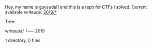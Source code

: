 Hey, my name is guysudai1 and this is a repo for CTFs I solved.
Current available writeups: [2019/*](https://github.com/guysudai1/writeups/tree/master/writeups/2019/*)

Tree: 

writeups/
└── 2019

1 directory, 0 files
